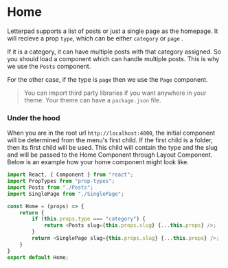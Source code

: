# Home



Letterpad supports a list of posts or just a single page as the homepage. It will recieve a prop `type`, which can be either `category` or `page` .

If it is a category, it can have multiple posts with that category assigned. So you should load a component which can handle multiple posts. This is why we use the `Posts` component.

For the other case, if the type is `page` then we use the `Page` component.

> You can import third party libraries if you want anywhere in your theme. Your theme can have a `package.json` file.

### Under the hood

When you are in the root url `http://localhost:4000`, the initial component will be determined from the menu's first child. If the first child is a folder, then its first child will be used. This child will contain the type and the slug and will be passed to the Home Component through Layout Component. Below is an example how your home component might look like.

```javascript
import React, { Component } from "react";
import PropTypes from "prop-types";
import Posts from "./Posts";
import SinglePage from "./SinglePage";

const Home = (props) => {
    return {
        if (this.props.type === "category") {
            return <Posts slug={this.props.slug} {...this.props} />;
        }
        return <SinglePage slug={this.props.slug} {...this.props} />;
    }
}
export default Home;
```


